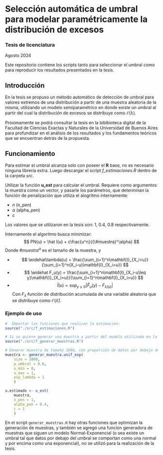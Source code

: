 # Selección automática de umbral para modelar paramétricamente la distribución de excesos
### Tesis de licenciatura 
Agosto 2024

Este repositorio contiene los scripts tanto para seleccionar el umbral como para reproducir los resultados presentados en la tesis.

## Introducción
En la tesis se propuso un método automático de detección de umbral para valores extremos de una distribución a partir de una muestra aleatoria de la misma, utilizando un modelo semiparamétrico en donde existe un umbral al partir del cual la distribución de excesos se distribuye como $\mathcal{E(\lambda)}$.

Próximamente se podrá consultar la tesis en la biblbioteca digital de la Facultad de Ciencias Exactas y Naturales de la Universidad de Buenos Aires para profundizar en el análisis de los resultados y los fundamentos teóricos que se encuentran detrás de la propuesta.

## Funcionamiento
Para estimar el umbral alcanza solo con poseer el **R** base, no es necesario ninguna librería extra.
Luego descargar el script _f\_estimaciones.R_ dentro de la carpeta _src_. 

Utilizar la función **u_est** para calcular el umbral. Requiere como argumentos la muestra como un vector, y pasarle los parámetros, que determinan la función de penalización que utiliza el alogritmo internamente:
- $n$ (n_pen)
- $\alpha$ (alpha_pen)
- $c$

Los valores que se utilizaron en la tesis son: $1,\ 0.4,\ 0.8$ respectivamente.

Internamente el algoritmo busca minimizar:
$$
PN(u) = \hat l(u) + c\frac{u^n}{{\#muestra}^\alpha}
$$
Donde ${\#muestra}^\alpha$ es el tamaño de la muestra, y
- $$
    \widehat\lambda(u) = \frac{\sum_{i=1}^n\mathbf{I}_{X_i>u}}{\sum_{i=1}^n(X_i-u)\mathbf{I}_{X_i>u}}
$$
- $$
    \widehat F_u(y) = \frac{\sum_{i=1}^n\mathbf{I}_{X_i-u\leq y}\mathbf{I}_{X_i>u}}{\sum_{i=1}^n\mathbf{I}_{X_i>u}}
$$
- $$
    \widehat l(u) = \sup_{y\geq0} |\widehat F_u(y)-F_{\widehat\lambda(u)}|
$$
Con $F_{\widehat\lambda}$ función de distribución acumulada de una variable aleatoria que se distribuye como $\mathcal{E}(\widehat\lambda)$.

### Ejemplo de uso
``` R
#  Importar las funciones que realizan la estimación:
source("./src/f_estimaciones.R")

# Si se quiere generar una muestra a partir del modelo utilizado en la tesis importar primero el siguiente código:
source("./src/f_generar_muestras.R")

# Generar muestra de tamaño 1000, con proporción de datos por debajo del umbral igual a 0.8, con distribución de excesos por encima del umbral se distribuyen con una exponenial de parámetro 1.
muestra <- generar_muestra.unif_exp(
    size = 1000, 
    p_umbral = 0.8, 
    u_min = 0, 
    u_max = 1, 
    exp_lambda = 1
    )

u.estimado <- u_est(
    muestra,
    n_pen = 1, 
    alpha_pen = 0.4, 
    c = 1
    )
```

En el script `generar_muestras.R` hay otras funciones que optimizan la generación de muestras, y también se agregó una función generadora de muestras que siguen un modelo Normal-Exponencial (o sea existe un umbral tal que datos por debajo del umbral se comportan como una normal y por encima como una exponencial), no se utilizó para la realización de la tesis.
